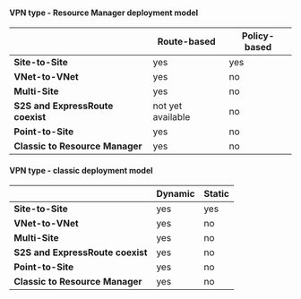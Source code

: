 #### VPN type - Resource Manager deployment model

|      | **Route-based**    | **Policy-based** |
|-----------------------------------|--------------------|------------------|
| **Site-to-Site**                  | yes                | yes              |
| **VNet-to-VNet**                  | yes                | no               |
| **Multi-Site**                    | yes                | no               |
| **S2S and ExpressRoute coexist**  | not yet available  | no               |
| **Point-to-Site**                 | yes                | no               |
| **Classic to Resource Manager**   | yes                | no               |


#### VPN type - classic deployment model


|       | **Dynamic**        | **Static**   |
|---------------------------------------------|--------------------|--------------|
| **Site-to-Site**                            | yes                | yes          |
| **VNet-to-VNet**                            | yes                | no           |
| **Multi-Site**                              | yes                | no           |
| **S2S and ExpressRoute coexist**            | yes                | no           |
| **Point-to-Site**                           | yes                | no           |
| **Classic to Resource Manager**             | yes                | no           |